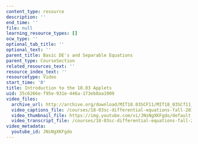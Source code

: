 ```yaml
---
content_type: resource
description: ''
end_time: ''
file: null
learning_resource_types: []
ocw_type: ''
optional_tab_title: ''
optional_text: ''
parent_title: Basic DE's and Separable Equations
parent_type: CourseSection
related_resources_text: ''
resource_index_text: ''
resourcetype: Video
start_time: '0'
title: Introduction to the 18.03 Applets
uid: 35c6266e-f95e-931e-446a-173eb8aa1909
video_files:
  archive_url: http://archive.org/download/MIT18.03SCF11/MIT18_03SCf11_app1.mp4
  video_captions_file: /courses/18-03sc-differential-equations-fall-2011/59fca89ae57c5191a7818cbe7365512e_JNsNgXKFgdo.vtt
  video_thumbnail_file: https://img.youtube.com/vi/JNsNgXKFgdo/default.jpg
  video_transcript_file: /courses/18-03sc-differential-equations-fall-2011/f6fdd56ca0b5f6e922330fa4d223b591_JNsNgXKFgdo.pdf
video_metadata:
  youtube_id: JNsNgXKFgdo
---
```

